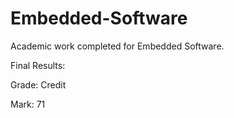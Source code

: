 # Embedded-Software
Academic work completed for Embedded Software.

Final Results:

Grade: Credit

Mark: 71
